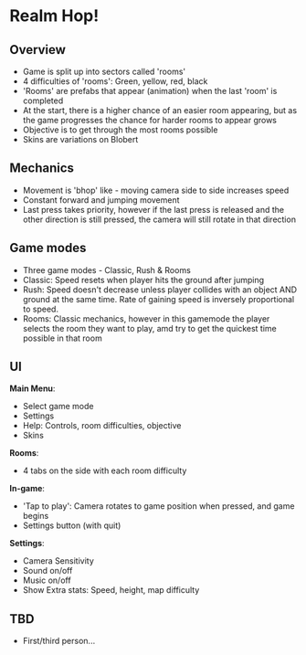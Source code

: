 # Realm Hop!
## Overview
- Game is split up into sectors called 'rooms'
- 4 difficulties of 'rooms': Green, yellow, red, black
- 'Rooms' are prefabs that appear (animation) when the last 'room' is completed
- At the start, there is a higher chance of an easier room appearing, but as the game progresses the chance for harder rooms to appear grows
- Objective is to get through the most rooms possible
- Skins are variations on Blobert

## Mechanics
- Movement is 'bhop' like - moving camera side to side increases speed
- Constant forward and jumping movement
- Last press takes priority, however if the last press is released and the other direction is still pressed, the camera will still rotate in that direction

## Game modes
- Three game modes - Classic, Rush & Rooms
- Classic: Speed resets when player hits the ground after jumping
- Rush: Speed doesn't decrease unless player collides with an object AND ground at the same time. Rate of gaining speed is inversely proportional to speed.
- Rooms: Classic mechanics, however in this gamemode the player selects the room they want to play, amd try to get the quickest time possible in that room

## UI
**Main Menu**:
- Select game mode
- Settings
- Help: Controls, room difficulties, objective
- Skins

**Rooms**:
- 4 tabs on the side with each room difficulty

**In-game**:
- 'Tap to play': Camera rotates to game position when pressed, and game begins
- Settings button (with quit)

**Settings**:
- Camera Sensitivity
- Sound on/off
- Music on/off
- Show Extra stats: Speed, height, map difficulty

## TBD
- First/third person...


